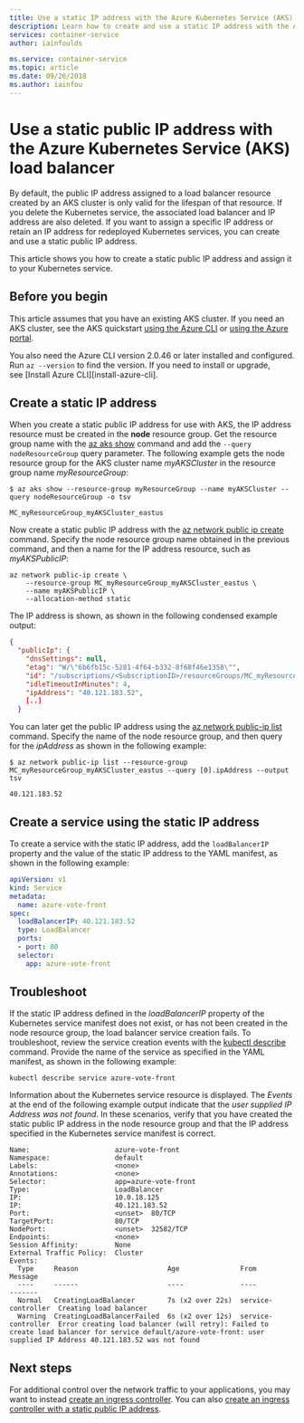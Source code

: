 ```yaml
---
title: Use a static IP address with the Azure Kubernetes Service (AKS) load balancer
description: Learn how to create and use a static IP address with the Azure Kubernetes Service (AKS) load balancer.
services: container-service
author: iainfoulds

ms.service: container-service
ms.topic: article
ms.date: 09/26/2018
ms.author: iainfou
---
```


# Use a static public IP address with the Azure Kubernetes Service (AKS) load balancer

By default, the public IP address assigned to a load balancer resource created by an AKS cluster is only valid for the lifespan of that resource. If you delete the Kubernetes service, the associated load balancer and IP address are also deleted. If you want to assign a specific IP address or retain an IP address for redeployed Kubernetes services, you can create and use a static public IP address.

This article shows you how to create a static public IP address and assign it to your Kubernetes service.

## Before you begin

This article assumes that you have an existing AKS cluster. If you need an AKS cluster, see the AKS quickstart [using the Azure CLI][aks-quickstart-cli] or [using the Azure portal][aks-quickstart-portal].

You also need the Azure CLI version 2.0.46 or later installed and configured. Run `az --version` to find the version. If you need to install or upgrade, see [Install Azure CLI][install-azure-cli].

## Create a static IP address

When you create a static public IP address for use with AKS, the IP address resource must be created in the **node** resource group. Get the resource group name with the [az aks show][az-aks-show] command and add the `--query nodeResourceGroup` query parameter. The following example gets the node resource group for the AKS cluster name *myAKSCluster* in the resource group name *myResourceGroup*:

```azurecli
$ az aks show --resource-group myResourceGroup --name myAKSCluster --query nodeResourceGroup -o tsv

MC_myResourceGroup_myAKSCluster_eastus
```

Now create a static public IP address with the [az network public ip create][az-network-public-ip-create] command. Specify the node resource group name obtained in the previous command, and then a name for the IP address resource, such as *myAKSPublicIP*:

```azurecli
az network public-ip create \
    --resource-group MC_myResourceGroup_myAKSCluster_eastus \
    --name myAKSPublicIP \
    --allocation-method static
```

The IP address is shown, as shown in the following condensed example output:

```json
{
  "publicIp": {
    "dnsSettings": null,
    "etag": "W/\"6b6fb15c-5281-4f64-b332-8f68f46e1358\"",
    "id": "/subscriptions/<SubscriptionID>/resourceGroups/MC_myResourceGroup_myAKSCluster_eastus/providers/Microsoft.Network/publicIPAddresses/myAKSPublicIP",
    "idleTimeoutInMinutes": 4,
    "ipAddress": "40.121.183.52",
    [..]
  }
````

You can later get the public IP address using the [az network public-ip list][az-network-public-ip-list] command. Specify the name of the node resource group, and then query for the *ipAddress* as shown in the following example:

```azurecli
$ az network public-ip list --resource-group MC_myResourceGroup_myAKSCluster_eastus --query [0].ipAddress --output tsv

40.121.183.52
```

## Create a service using the static IP address

To create a service with the static IP address, add the `loadBalancerIP` property and the value of the static IP address to the YAML manifest, as shown in the following example:

```yaml
apiVersion: v1
kind: Service
metadata:
  name: azure-vote-front
spec:
  loadBalancerIP: 40.121.183.52
  type: LoadBalancer
  ports:
  - port: 80
  selector:
    app: azure-vote-front
```

## Troubleshoot

If the static IP address defined in the *loadBalancerIP* property of the Kubernetes service manifest does not exist, or has not been created in the node resource group, the load balancer service creation fails. To troubleshoot, review the service creation events with the [kubectl describe][kubectl-describe] command. Provide the name of the service as specified in the YAML manifest, as shown in the following example:

```console
kubectl describe service azure-vote-front
```

Information about the Kubernetes service resource is displayed. The *Events* at the end of the following example output indicate that the *user supplied IP Address was not found*. In these scenarios, verify that you have created the static public IP address in the node resource group and that the IP address specified in the Kubernetes service manifest is correct.

```
Name:                     azure-vote-front
Namespace:                default
Labels:                   <none>
Annotations:              <none>
Selector:                 app=azure-vote-front
Type:                     LoadBalancer
IP:                       10.0.18.125
IP:                       40.121.183.52
Port:                     <unset>  80/TCP
TargetPort:               80/TCP
NodePort:                 <unset>  32582/TCP
Endpoints:                <none>
Session Affinity:         None
External Traffic Policy:  Cluster
Events:
  Type     Reason                      Age               From                Message
  ----     ------                      ----              ----                -------
  Normal   CreatingLoadBalancer        7s (x2 over 22s)  service-controller  Creating load balancer
  Warning  CreatingLoadBalancerFailed  6s (x2 over 12s)  service-controller  Error creating load balancer (will retry): Failed to create load balancer for service default/azure-vote-front: user supplied IP Address 40.121.183.52 was not found
```

## Next steps

For additional control over the network traffic to your applications, you may want to instead [create an ingress controller][aks-ingress-basic]. You can also [create an ingress controller with a static public IP address][aks-static-ingress].

<!-- LINKS - External -->
[kubectl-describe]: https://kubernetes.io/docs/reference/generated/kubectl/kubectl-commands#describe

<!-- LINKS - Internal -->
[aks-faq-resource-group]: faq.md#why-are-two-resource-groups-created-with-aks
[az-network-public-ip-create]: /cli/azure/network/public-ip#az-network-public-ip-create
[az-network-public-ip-list]: /cli/azure/network/public-ip#az-network-public-ip-list
[az-aks-show]: /cli/azure/aks#az-aks-show
[aks-ingress-basic]: ingress-basic.md
[aks-static-ingress]: ingress-static-ip.md
[aks-quickstart-cli]: kubernetes-walkthrough.md
[aks-quickstart-portal]: kubernetes-walkthrough-portal.md
